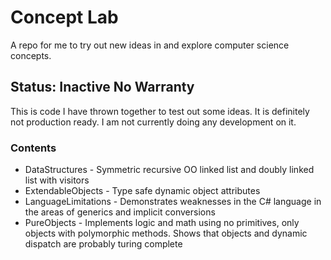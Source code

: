 # Concept Lab

A repo for me to try out new ideas in and explore computer science concepts.

## Status: Inactive No Warranty

This is code I have thrown together to test out some ideas. It is definitely not production ready. I am not currently doing any development on it.

### Contents

* DataStructures - Symmetric recursive OO linked list and doubly linked list with visitors
* ExtendableObjects - Type safe dynamic object attributes
* LanguageLimitations - Demonstrates weaknesses in the C# language in the areas of generics and implicit conversions
* PureObjects - Implements logic and math using no primitives, only objects with polymorphic methods. Shows that objects and dynamic dispatch are probably turing complete
